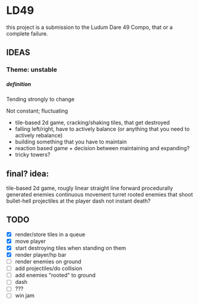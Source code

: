 # LD49
this project is a submission to the Ludum Dare 49 Compo, that or a complete failure.

## IDEAS
### Theme: unstable
##### definition
Tending strongly to change

Not constant; fluctuating

- tile-based 2d game, cracking/shaking tiles, that get destroyed
- falling left/right, have to actively balance (or anything that you need to actively rebalance)
- building something that you have to maintain
- reaction based game + decision between maintaining and expanding?
- tricky towers?

## final? idea:
tile-based 2d game, rougly linear straight line forward
procedurally generated enemies
continuous movement
turret rooted enemies that shoot bullet-hell projectiles at the player
dash
not instant death? 

## TODO

- [x] render/store tiles in a queue
- [x] move player
- [x] start destroying tiles when standing on them
- [x] render player/hp bar
- [ ] render enemies on ground
- [ ] add projectiles/do collision
- [ ] add enemies "rooted" to ground
- [ ] dash
- [ ] ???
- [ ] win jam